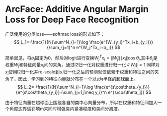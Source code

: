 # ArcFace: Additive Angular Margin Loss for Deep Face Recognition

广泛使用的分类loss——softmax loss的形式如下：
$$
L_1=-\frac{1}{N}\sum^N_{i=1}\log \frac{e^{W_{y_i}^Tx_i+b_{y_i}}}{\sum_{j=1}^n e^{W_j^Tx_i+b_j}}
$$

简单起见，将$b_j$固定为0，然后对logit进行变换$W_j^Tx_i=\lVert W_j\rVert \lVert x_i\rVert \cos \theta_j$,其中$\theta_j$是权重$W_j$和特征向量$x_i$间的夹角。通过l2归一化对权重进行归一化$\lVert W_j\rVert=1$.同样对$x_i$使用l2归一化并re-scale到s.归一化之后的预测就仅依赖于权重和特征之间的夹角了。因此，学习到的特征向量就分布在一个以s为半径的超球面上。
$$
L_2=-\frac{1}{N}\sum^N_{i=1}\log \frac{e^{s\cos\theta_{y_i}}}{e^{s\cos\theta_{y_i}}+\sum_{j=1,j\neq y_i}^n e^{s\cos\theta_j}}
$$

由于特征向量在超球面上围绕各自的类中心向量分布，所以在权重和特征间加入一个角度边界惩罚项m来同时增强类内紧凑程度和类间分离度。